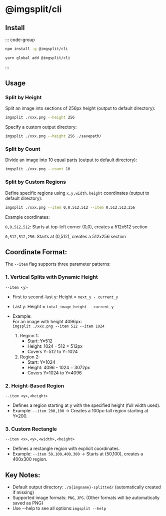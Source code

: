 # @imgsplit/cli

## Install
::: code-group
```bash [npm]
npm install -g @imgsplit/cli
```
```bash [yarn]
yarn global add @imgsplit/cli
```
:::

## Usage
### Split by Height
Split an image into sections of 256px height (output to default directory):
```bash
imgsplit ./xxx.png --height 256
```
Specify a custom output directory:
```bash
imgsplit ./xxx.png --height 256 ./savepath/
```
### Split by Count
Divide an image into 10 equal parts (output to default directory):
```bash
imgsplit ./xxx.png --count 10
```
### Split by Custom Regions
Define specific regions using `x,y,width,height` coordinates (output to default directory):
```bash
imgsplit ./xxx.png --item 0,0,512,512 --item 0,512,512,256
```
Example coordinates:

`0,0,512,512`: Starts at top-left corner (0,0), creates a 512x512 section

`0,512,512,256`: Starts at (0,512), creates a 512x256 section


## Coordinate Format:
The `--item` flag supports three parameter patterns:

### 1. Vertical Splits with Dynamic Height
`--item <y>`
- First to second-last y: Height = `next_y - current_y`
- Last y: Height = `total_image_height - current_y`
- Example:  
  For an image with height 4096px:  
  `imgsplit ./xxx.png --item 512 --item 1024`

    1. Region 1:
        - Start: Y=512
        - Height: 1024 - 512 = 512px
        - Covers Y=512 to Y=1024
    2. Region 2:
        - Start: Y=1024
        - Height: 4096 - 1024 = 3072px
        - Covers Y=1024 to Y=4096
### 2. Height-Based Region
`--item <y>,<height>`

- Defines a region starting at y with the specified height (full width used).
- Example: `--item 200,100` → Creates a 100px-tall region starting at Y=200.

### 3. Custom Rectangle
`--item <x>,<y>,<width>,<height>`

- Defines a rectangle region with explicit coordinates.
- Example: `--item 50,100,400,300` → Starts at (50,100), creates a 400x300 region.

## Key Notes:

- Default output directory: `./${imgname}-splitted/` (automatically created if missing)
- Supported image formats: `PNG`, `JPG`. (Other formats will be automatically saved as PNG)
- Use --help to see all options:`imgsplit --help`